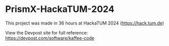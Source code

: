 # PrismX-HackaTUM-2024
This project was made in 36 hours at HackaTUM 2024 (https://hack.tum.de)

View the Devpost site for full reference: https://devpost.com/software/kaffee-code
